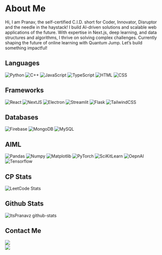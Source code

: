 # About Me
Hi, I am Pranav, the self-certified C.I.D. short for Coder, Innovator, Disruptor and the needle in the haystack! I build AI-driven solutions and scalable web applications of the future. With expertise in Next.js, deep learning, and data structures and algorithms, I thrive on solving complex challenges. Currently shaping the future of online learning with Quantum Jump. Let’s build something impactful!

## Languages

![Python](https://img.shields.io/badge/python-%2320232a.svg?style=for-the-badge&logo=python&logoColor=yellow)
![C++](https://img.shields.io/badge/c++-%2320232a.svg?style=for-the-badge&logo=cplusplus&logoColor=blue)
![JavaScript](https://img.shields.io/badge/javascript-%2320232a.svg?style=for-the-badge&logo=javascript&logoColor=orange)
![TypeScript](https://img.shields.io/badge/typescript-%2320232a.svg?style=for-the-badge&logo=typescript&logoColor=yellow)
![HTML](https://img.shields.io/badge/html-%2320232a.svg?style=for-the-badge&logo=html5&logoColor=blue)
![CSS](https://img.shields.io/badge/css-%2320232a.svg?style=for-the-badge&logo=css3&logoColor=yellow)

## Frameworks

![React](https://img.shields.io/badge/react-%2320232a.svg?style=for-the-badge&logo=react&logoColor=blue)
![NextJS](https://img.shields.io/badge/nextjs-%2320232a.svg?style=for-the-badge&logo=nextdotjs&logoColor=green)
![Electron](https://img.shields.io/badge/electron-%2320232a.svg?style=for-the-badge&logo=electron&logoColor=blue)
![Streamlit](https://img.shields.io/badge/streamlit-%2320232a.svg?style=for-the-badge&logo=streamlit&logoColor=blue)
![Flask](https://img.shields.io/badge/flask-%2320232a.svg?style=for-the-badge&logo=flask&logoColor=red)
![TailwindCSS](https://img.shields.io/badge/tailwind_css-%2320232a.svg?style=for-the-badge&logo=tailwindcss&logoColor=pink)

## Databases

![Firebase](https://img.shields.io/badge/firebase-%2320232a.svg?style=for-the-badge&logo=firebase&logoColor=red)
![MongoDB](https://img.shields.io/badge/mongodb-%2320232a.svg?style=for-the-badge&logo=mongodb&logoColor=green)
![MySQL](https://img.shields.io/badge/mysql-%2320232a.svg?style=for-the-badge&logo=mysql&logoColor=white)

## AIML

![Pandas](https://img.shields.io/badge/pandas-%2320232a.svg?style=for-the-badge&logo=pandas&logoColor=orange)
![Numpy](https://img.shields.io/badge/numpy-%2320232a.svg?style=for-the-badge&logo=numpy&logoColor=red)
![Matplotlib](https://img.shields.io/badge/matplotlib-%2320232a.svg?style=for-the-badge&logo=python&logoColor=white)
![PyTorch](https://img.shields.io/badge/pytorch-%2320232a.svg?style=for-the-badge&logo=pytorch&logoColor=blue)
![SciKitLearn](https://img.shields.io/badge/scikitlearn-%2320232a.svg?style=for-the-badge&logo=scikitlearn&logoColor=orange)
![OepnAI](https://img.shields.io/badge/openai-%2320232a.svg?style=for-the-badge&logo=openai&logoColor=white)
![Tensorflow](https://img.shields.io/badge/tensorflow-%2320232a.svg?style=for-the-badge&logo=tensorflow&logoColor=cyan)

## **CP Stats**

![LeetCode Stats](https://leetcard.jacoblin.cool/itspranavz?theme=dark&font=Noto%20Sans%20Vai&ext=contest)


## **Github Stats** 

![ItsPranavz github-stats](https://stats.dooboo.io/api/github-stats-advanced?login=ItsPranavz)

## Contact Me

<a href="https://www.linkedin.com/in/ItsPranavz/">
    <img src="https://img.shields.io/badge/linkedin-%2320232a?style=for-the-badge&logo=linkedin&labelColor=blue">
</a>

<br>

<a href="mailto:pranavsharma12354@gmail.com@gmail.com">
    <img src="https://img.shields.io/badge/email_me-%2320232a?style=for-the-badge&logo=gmail&labelColor=red&logoColor=white">
</a>


